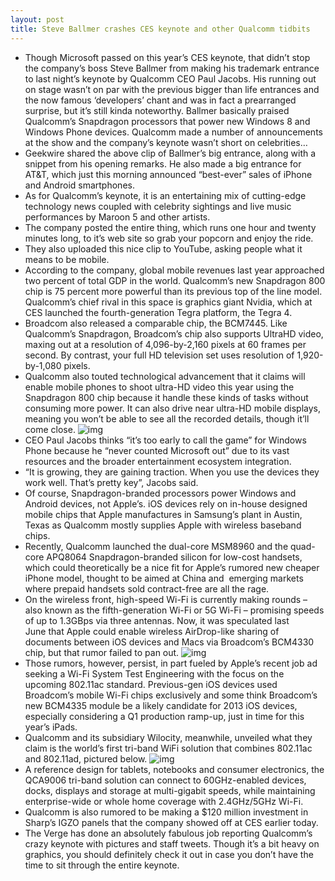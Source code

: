 ```yaml
---
layout: post
title: Steve Ballmer crashes CES keynote and other Qualcomm tidbits
---
```

* Though Microsoft passed on this year’s CES keynote, that didn’t stop the company’s boss Steve Ballmer from making his trademark entrance to last night’s keynote by Qualcomm CEO Paul Jacobs. His running out on stage wasn’t on par with the previous bigger than life entrances and the now famous ‘developers’ chant and was in fact a prearranged surprise, but it’s still kinda noteworthy. Ballmer basically praised Qualcomm’s Snapdragon processors that power new Windows 8 and Windows Phone devices. Qualcomm made a number of announcements at the show and the company’s keynote wasn’t short on celebrities…
* Geekwire shared the above clip of Ballmer’s big entrance, along with a snippet from his opening remarks. He also made a big entrance for AT&T, which just this morning announced “best-ever” sales of iPhone and Android smartphones.
* As for Qualcomm’s keynote, it is an entertaining mix of cutting-edge technology news coupled with celebrity sightings and live music performances by Maroon 5 and other artists.
* The company posted the entire thing, which runs one hour and twenty minutes long, to it’s web site so grab your popcorn and enjoy the ride.
* They also uploaded this nice clip to YouTube, asking people what it means to be mobile.
* According to the company, global mobile revenues last year approached two percent of total GDP in the world. Qualcomm’s new Snapdragon 800 chip is 75 percent more powerful than its previous top of the line model. Qualcomm’s chief rival in this space is graphics giant Nvidia, which at CES launched the fourth-generation Tegra platform, the Tegra 4.
* Broadcom also released a comparable chip, the BCM7445. Like Qualcomm’s Snapdragon, Broadcom’s chip also supports UltraHD video, maxing out at a resolution of 4,096-by-2,160 pixels at 60 frames per second. By contrast, your full HD television set uses resolution of 1,920-by-1,080 pixels.
* Qualcomm also touted technological advancement that it claims will enable mobile phones to shoot ultra-HD video this year using the Snapdragon 800 chip because it handle these kinds of tasks without consuming more power. It can also drive near ultra-HD mobile displays, meaning you won’t be able to see all the recorded details, though it’ll come close.
![img](http://media.idownloadblog.com/wp-content/uploads/2013/01/Qualcomm-Snapdragon-800-teaser-001.jpg)
* CEO Paul Jacobs thinks “it’s too early to call the game” for Windows Phone because he “never counted Microsoft out” due to its vast resources and the broader entertainment ecosystem integration.
* “It is growing, they are gaining traction. When you use the devices they work well. That’s pretty key”, Jacobs said.
* Of course, Snapdragon-branded processors power Windows and Android devices, not Apple’s. iOS devices rely on in-house designed mobile chips that Apple manufactures in Samsung’s plant in Austin, Texas as Qualcomm mostly supplies Apple with wireless baseband chips.
* Recently, Qualcomm launched the dual-core MSM8960 and the quad-core APQ8064 Snapdragon-branded silicon for low-cost handsets, which could theoretically be a nice fit for Apple’s rumored new cheaper iPhone model, thought to be aimed at China and  emerging markets where prepaid handsets sold contract-free are all the rage.
* On the wireless front, high-speed Wi-Fi is currently making rounds – also known as the fifth-generation Wi-Fi or 5G Wi-Fi – promising speeds of up to 1.3GBps via three antennas. Now, it was speculated last June that Apple could enable wireless AirDrop-like sharing of documents between iOS devices and Macs via Broadcom’s BCM4330 chip, but that rumor failed to pan out.
![img](http://media.idownloadblog.com/wp-content/uploads/2012/06/OS-X-Lion-introduction-AirDrop-Woman-in-Office-file-transfer-001.jpeg)
* Those rumors, however, persist, in part fueled by Apple’s recent job ad seeking a Wi-Fi System Test Engineering with the focus on the upcoming 802.11ac standard. Previous-gen iOS devices used Broadcom’s mobile Wi-Fi chips exclusively and some think Broadcom’s new BCM4335 module be a likely candidate for 2013 iOS devices, especially considering a Q1 production ramp-up, just in time for this year’s iPads.
* Qualcomm and its subsidiary Wilocity, meanwhile, unveiled what they claim is the world’s first tri-band WiFi solution that combines 802.11ac and 802.11ad, pictured below.
![img](http://media.idownloadblog.com/wp-content/uploads/2013/01/Qualcomm-QCA9006.jpg)
* A reference design for tablets, notebooks and consumer electronics, the QCA9006 tri-band solution can connect to 60GHz-enabled devices, docks, displays and storage at multi-gigabit speeds, while maintaining enterprise-wide or whole home coverage with 2.4GHz/5GHz Wi-Fi.
* Qualcomm is also rumored to be making a $120 million investment in Sharp’s IGZO panels that the company showed off at CES earlier today.
* The Verge has done an absolutely fabulous job reporting Qualcomm’s crazy keynote with pictures and staff tweets. Though it’s a bit heavy on graphics, you should definitely check it out in case you don’t have the time to sit through the entire keynote.

